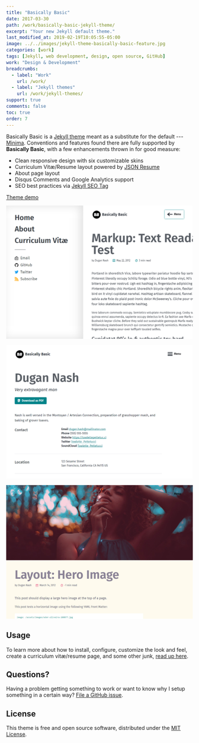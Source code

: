 ```yaml
---
title: "Basically Basic"
date: 2017-03-30
path: /work/basically-basic-jekyll-theme/
excerpt: "Your new Jekyll default theme."
last_modified_at: 2019-02-19T10:05:55-05:00
image: ../../images/jekyll-theme-basically-basic-feature.jpg
categories: [work]
tags: [Jekyll, web development, design, open source, GitHub]
work: "Design & Development"
breadcrumbs:
  - label: "Work"
    url: /work/
  - label: "Jekyll themes"
    url: /work/jekyll-themes/
support: true
comments: false
toc: true
order: 7
---
```


Basically Basic is a [Jekyll theme](https://jekyllrb.com/docs/themes/) meant as a substitute for the default --- [Minima](https://github.com/jekyll/minima). Conventions and features found there are fully supported by **Basically Basic**, with a few enhancements thrown in for good measure:

- Clean responsive design with six customizable skins
- Curriculum Vitæ/Resume layout powered by [JSON Resume](https://jsonresume.org/)
- About page layout
- Disqus Comments and Google Analytics support
- SEO best practices via [Jekyll SEO Tag](https://github.com/jekyll/jekyll-seo-tag/)

<p>
  <a href="https://mmistakes.github.io/jekyll-theme-basically-basic/" onclick="ga('send', 'event', 'link', 'click', 'Preview Basically Basic');" class="btn">Theme demo</a>
</p>

<p class="browser-frame">
  <img src="../../images/basically-basic-theme-menu.png" alt="Screenshot of page with off-canvas menu">
</p>

<p class="browser-frame">
  <img src="../../images/basically-basic-theme-cv.png" alt="Screenshot of CV/Resume page">
</p>

<p class="browser-frame">
  <img src="../../images/basically-basic-theme-alternate-skin.jpg" alt="Screenshot of alternate theme skin">
</p>

## Usage

To learn more about how to install, configure, customize the look and feel, create a curriculum vitæ/resume page, and some other junk, [read up here](https://github.com/mmistakes/jekyll-theme-basically-basic).

## Questions?

Having a problem getting something to work or want to know why I setup something in a certain way? [File a GitHub issue](https://github.com/mmistakes/jekyll-theme-basically-basic/issues).

## License

This theme is free and open source software, distributed under the [MIT License](https://github.com/mmistakes/jekyll-theme-basically-basic/blob/master/LICENSE).
